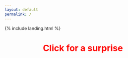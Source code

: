 ```yaml
---
layout: default
permalink: /
---
```


{% include landing.html %}

<style>
@keyframes rainbow {
  0% { color: red; }
  20% { color: orange; }
  40% { color: yellow; }
  60% { color: green; }
  80% { color: blue; }
  100% { color: violet; }
}

.page-title {
  animation: rainbow 5s infinite; /* Change 5s to adjust speed */
  text-align: center; /* Center the text */
  cursor: pointer; /* Change cursor on hover */
}

.scroll-text {
  text-align: center
  overflow: hidden;
  white-space: nowrap;
}

.scroll-text .rainbow-text {
  display: inline-block;
  animation: scroll 10s linear infinite; /* Change 10s to adjust speed */
}

@keyframes scroll {
  0% { transform: translateX(100%); }
  100% { transform: translateX(-100%); }
}
</style>

<audio id="ping" src="/sounds/3.mp3"></audio>

<h1 class="page-title" onclick="playPing()">Click for a surprise</h1>

<div class="scroll-text">
  <span class="rainbow-text">BREAKING NEWS: FRAUD IS A FRAUD | BREAKING NEWS: FRAUD IS A FRAUD | BREAKING NEWS: FRAUD IS A FRAUD | BREAKING NEWS: FRAUD IS A FRAUD | BREAKING NEWS: FRAUD IS A FRAUD | BREAKING NEWS: FRAUD IS A FRAUD | BREAKING NEWS: FRAUD IS A FRAUD | BREAKING NEWS: FRAUD IS A FRAUD | BREAKING NEWS: FRAUD IS A FRAUD | BREAKING NEWS: FRAUD IS A FRAUD | BREAKING NEWS: FRAUD IS A FRAUD | BREAKING NEWS: FRAUD IS A FRAUD</span>
</div>

<script>
function playPing() {
  var audio = document.getElementById("ping");
  audio.play();
}

<script>
document.addEventListener("DOMContentLoaded", function() {
    var attribution = document.getElementById("attribution");
    if (attribution) {
        attribution.style.display = "none";
    }
});    
</script>
